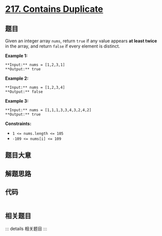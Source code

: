 # [217. Contains Duplicate](https://leetcode.com/problems/contains-duplicate)

## 题目

Given an integer array `nums`, return `true` if any value appears **at least
twice** in the array, and return `false` if every element is distinct.



**Example 1:**

    
    
    **Input:** nums = [1,2,3,1]
    **Output:** true
    

**Example 2:**

    
    
    **Input:** nums = [1,2,3,4]
    **Output:** false
    

**Example 3:**

    
    
    **Input:** nums = [1,1,1,3,3,4,3,2,4,2]
    **Output:** true
    



**Constraints:**

  * `1 <= nums.length <= 105`
  * `-109 <= nums[i] <= 109`


## 题目大意

## 解题思路

## 代码

```javascript

```

## 相关题目

::: details 相关题目
:::
